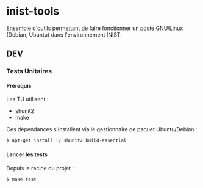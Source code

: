 # inist-tools #
Ensemble d'outils permettant de faire fonctionner un poste GNU/Linux (Debian, Ubuntu) dans l'environnement INIST.

## DEV ##
### Tests Unitaires ###

#### Prérequis ####

Les TU utilisent :

  * shunit2
  * make 

Ces dépendances s'installent via le gestionnaire de paquet Ubuntu/Debian :

```bash
$ apt-get install -y shunit2 build-essential
```

#### Lancer les tests ####

Depuis la racine du projet :

```bash
$ make test
```

